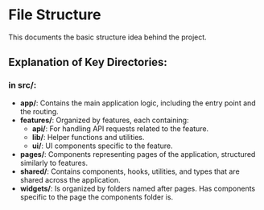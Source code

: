 # File Structure

This documents the basic structure idea behind the project.

## Explanation of Key Directories:

### in **src/**:

-  **app/**: Contains the main application logic, including the entry point and the routing.
-  **features/**: Organized by features, each containing:
   -  **api/**: For handling API requests related to the feature.
   -  **lib/**: Helper functions and utilities.
   -  **ui/**: UI components specific to the feature.
-  **pages/**: Components representing pages of the application, structured similarly to features.
-  **shared/**: Contains components, hooks, utilities, and types that are shared across the application.
-  **widgets/**: Is organized by folders named after pages. Has components specific to the page the components folder is.
